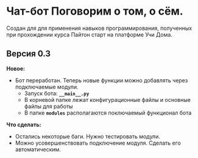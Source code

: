# Чат-бот Поговорим о том, о сём.
Создан для для применения навыков программирования, полученных при прохождении
курса Пайтон старт на платформе Учи Дома.

## Версия 0.3
**Новое:** 
* Бот переработан. Теперь новые функции можно добавлять через подключаемые модули.  
    * Запуск бота:  **```__main__.py```**  
    * В корневой папке лежат конфигурационные файлы и основные файлы для работы    
    * В папке **```modules```** располагаются поключаемый функционал бота

**Что сделать:**
* Остались некоторые баги. Нужно тестировать модули.
* Можно усовершенствовать подключение модуля. Сделать его автоматическим.
